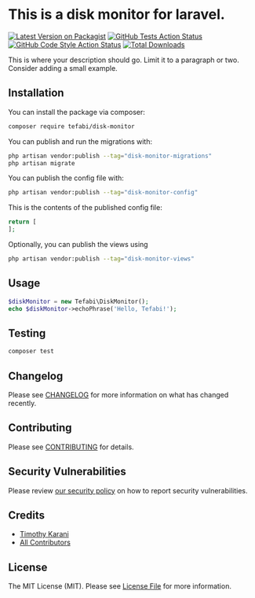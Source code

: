 # This is a disk monitor for laravel.

[![Latest Version on Packagist](https://img.shields.io/packagist/v/tefabi/disk-monitor.svg?style=flat-square)](https://packagist.org/packages/tefabi/disk-monitor)
[![GitHub Tests Action Status](https://img.shields.io/github/actions/workflow/status/c3n7-learning/disk-monitor/run-tests.yml?branch=main&label=tests&style=flat-square)](https://github.com/c3n7-learning/disk-monitor/actions?query=workflow%3Arun-tests+branch%3Amain)
[![GitHub Code Style Action Status](https://img.shields.io/github/actions/workflow/status/c3n7-learning/disk-monitor/fix-php-code-style-issues.yml?branch=main&label=code%20style&style=flat-square)](https://github.com/c3n7-learning/disk-monitor/actions?query=workflow%3A"Fix+PHP+code+style+issues"+branch%3Amain)
[![Total Downloads](https://img.shields.io/packagist/dt/tefabi/disk-monitor.svg?style=flat-square)](https://packagist.org/packages/tefabi/disk-monitor)

This is where your description should go. Limit it to a paragraph or two. Consider adding a small example.

## Installation

You can install the package via composer:

```bash
composer require tefabi/disk-monitor
```

You can publish and run the migrations with:

```bash
php artisan vendor:publish --tag="disk-monitor-migrations"
php artisan migrate
```

You can publish the config file with:

```bash
php artisan vendor:publish --tag="disk-monitor-config"
```

This is the contents of the published config file:

```php
return [
];
```

Optionally, you can publish the views using

```bash
php artisan vendor:publish --tag="disk-monitor-views"
```

## Usage

```php
$diskMonitor = new Tefabi\DiskMonitor();
echo $diskMonitor->echoPhrase('Hello, Tefabi!');
```

## Testing

```bash
composer test
```

## Changelog

Please see [CHANGELOG](CHANGELOG.md) for more information on what has changed recently.

## Contributing

Please see [CONTRIBUTING](CONTRIBUTING.md) for details.

## Security Vulnerabilities

Please review [our security policy](../../security/policy) on how to report security vulnerabilities.

## Credits

-   [Timothy Karani](https://github.com/c3n7-learning)
-   [All Contributors](../../contributors)

## License

The MIT License (MIT). Please see [License File](LICENSE.md) for more information.
